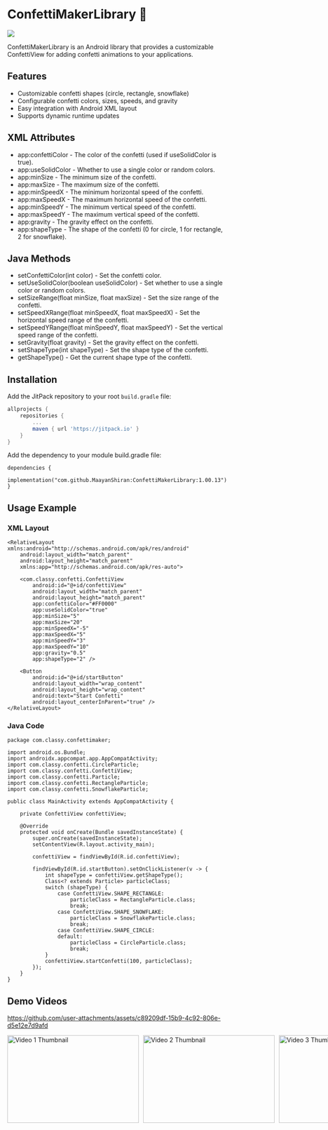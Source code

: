 # ConfettiMakerLibrary 🎉

[![](https://jitpack.io/v/MaayanShiran/ConfettiMakerLibrary.svg)](https://jitpack.io/#MaayanShiran/ConfettiMakerLibrary)

ConfettiMakerLibrary is an Android library that provides a customizable ConfettiView for adding confetti animations to your applications.

## Features

- Customizable confetti shapes (circle, rectangle, snowflake)
- Configurable confetti colors, sizes, speeds, and gravity
- Easy integration with Android XML layout
- Supports dynamic runtime updates

## XML Attributes

- app:confettiColor - The color of the confetti (used if useSolidColor is true).
- app:useSolidColor - Whether to use a single color or random colors.
- app:minSize - The minimum size of the confetti.
- app:maxSize - The maximum size of the confetti.
- app:minSpeedX - The minimum horizontal speed of the confetti.
- app:maxSpeedX - The maximum horizontal speed of the confetti.
- app:minSpeedY - The minimum vertical speed of the confetti.
- app:maxSpeedY - The maximum vertical speed of the confetti.
- app:gravity - The gravity effect on the confetti.
- app:shapeType - The shape of the confetti (0 for circle, 1 for rectangle, 2 for snowflake).

## Java Methods

- setConfettiColor(int color) - Set the confetti color.
- setUseSolidColor(boolean useSolidColor) - Set whether to use a single color or random colors.
- setSizeRange(float minSize, float maxSize) - Set the size range of the confetti.
- setSpeedXRange(float minSpeedX, float maxSpeedX) - Set the horizontal speed range of the confetti.
- setSpeedYRange(float minSpeedY, float maxSpeedY) - Set the vertical speed range of the confetti.
- setGravity(float gravity) - Set the gravity effect on the confetti.
- setShapeType(int shapeType) - Set the shape type of the confetti.
- getShapeType() - Get the current shape type of the confetti.

## Installation

Add the JitPack repository to your root `build.gradle` file:

```gradle
allprojects {
    repositories {
        ...
        maven { url 'https://jitpack.io' }
    }
}
```

Add the dependency to your module build.gradle file:
```
dependencies {
    implementation("com.github.MaayanShiran:ConfettiMakerLibrary:1.00.13")
}
```
## Usage Example

### XML Layout
```
<RelativeLayout xmlns:android="http://schemas.android.com/apk/res/android"
    android:layout_width="match_parent"
    android:layout_height="match_parent"
    xmlns:app="http://schemas.android.com/apk/res-auto">

    <com.classy.confetti.ConfettiView
        android:id="@+id/confettiView"
        android:layout_width="match_parent"
        android:layout_height="match_parent"
        app:confettiColor="#FF0000"
        app:useSolidColor="true"
        app:minSize="5"
        app:maxSize="20"
        app:minSpeedX="-5"
        app:maxSpeedX="5"
        app:minSpeedY="3"
        app:maxSpeedY="10"
        app:gravity="0.5"
        app:shapeType="2" />

    <Button
        android:id="@+id/startButton"
        android:layout_width="wrap_content"
        android:layout_height="wrap_content"
        android:text="Start Confetti"
        android:layout_centerInParent="true" />
</RelativeLayout>
```

### Java Code
```
package com.classy.confettimaker;

import android.os.Bundle;
import androidx.appcompat.app.AppCompatActivity;
import com.classy.confetti.CircleParticle;
import com.classy.confetti.ConfettiView;
import com.classy.confetti.Particle;
import com.classy.confetti.RectangleParticle;
import com.classy.confetti.SnowflakeParticle;

public class MainActivity extends AppCompatActivity {

    private ConfettiView confettiView;

    @Override
    protected void onCreate(Bundle savedInstanceState) {
        super.onCreate(savedInstanceState);
        setContentView(R.layout.activity_main);

        confettiView = findViewById(R.id.confettiView);

        findViewById(R.id.startButton).setOnClickListener(v -> {
            int shapeType = confettiView.getShapeType();
            Class<? extends Particle> particleClass;
            switch (shapeType) {
                case ConfettiView.SHAPE_RECTANGLE:
                    particleClass = RectangleParticle.class;
                    break;
                case ConfettiView.SHAPE_SNOWFLAKE:
                    particleClass = SnowflakeParticle.class;
                    break;
                case ConfettiView.SHAPE_CIRCLE:
                default:
                    particleClass = CircleParticle.class;
                    break;
            }
            confettiView.startConfetti(100, particleClass);
        });
    }
}
```
## Demo Videos

https://github.com/user-attachments/assets/c89209df-15b9-4c92-806e-d5e12e7d9afd

<div style="display: flex; gap: 10px;">
  <a href="https://github.com/user-attachments/assets/c89209df-15b9-4c92-806e-d5e12e7d9afd">
    <img src="https://via.placeholder.com/300x200.png?text=Video+1+Thumbnail" width="300" height="200" alt="Video 1 Thumbnail">
  </a>
  <a href="https://github.com/user-attachments/assets/d5f79280-f70c-492e-ae8c-725188c42001">
    <img src="https://via.placeholder.com/300x200.png?text=Video+2+Thumbnail" width="300" height="200" alt="Video 2 Thumbnail">
  </a>
  <a href="https://github.com/user-attachments/assets/7c915d1c-a587-437f-92ba-b4b24b74de79">
    <img src="https://via.placeholder.com/300x200.png?text=Video+3+Thumbnail" width="300" height="200" alt="Video 3 Thumbnail">
  </a>
</div>

